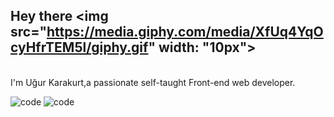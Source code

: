 
## Hey there <img src="https://media.giphy.com/media/XfUq4YqOcyHfrTEM5l/giphy.gif" width: "10px">

</br>
 I'm Uğur Karakurt,a passionate self-taught Front-end web developer.

![code](https://media.giphy.com/media/UoLt6Tm8wlSnWGfSFs/giphy.gif) ![code](https://media.giphy.com/media/XH9wwXfUXu91wAJwN5/giphy.gif)

 
 
  

